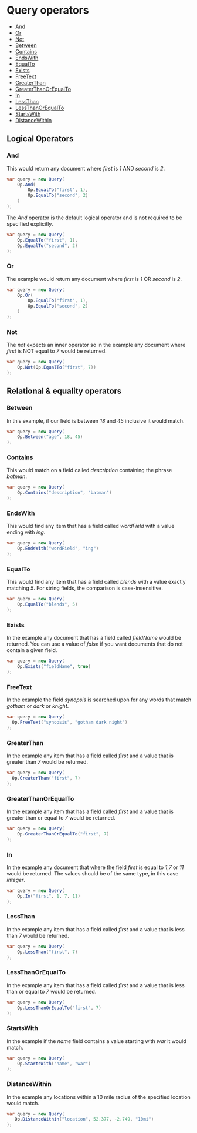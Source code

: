 # Query operators

- [And](#and)
- [Or](#or)
- [Not](#not)
- [Between](#between)
- [Contains](#contains)
- [EndsWith](#endswith)
- [EqualTo](#equalto)
- [Exists](#exists)
- [FreeText](#freetext)
- [GreaterThan](#greaterthan)
- [GreaterThanOrEqualTo](#greaterthanorequalto)
- [In](#in)
- [LessThan](#lessthan)
- [LessThanOrEqualTo](#lessthanorequalto)
- [StartsWith](#startswith)
- [DistanceWithin](#distancewithin)


## Logical Operators

### And

This would return any document where *first* is *1* AND *second* is *2*.

```cs
var query = new Query(
    Op.And(
        Op.EqualTo("first", 1),
        Op.EqualTo("second", 2)
    )
);
```

The *And* operator is the default logical operator and is not required to be specified explicitly.

```cs
var query = new Query(
    Op.EqualTo("first", 1),
    Op.EqualTo("second", 2)
);
```

### Or

The example would return any document where *first* is *1* OR *second* is *2*.

```cs
var query = new Query(
    Op.Or(
        Op.EqualTo("first", 1),
        Op.EqualTo("second", 2)
    )
);
```

### Not

The *not* expects an inner operator so in the example any document where *first* is NOT equal to *7* would be returned.

```cs
var query = new Query(
    Op.Not(Op.EqualTo("first", 7))
);
```

## Relational & equality operators

### Between

In this example, if our field is between *18* and *45* inclusive it would match.

```cs
var query = new Query(
    Op.Between("age", 18, 45)
);
```

### Contains

This would match on a field called *description* containing the phrase *batman*.

```cs
var query = new Query(
    Op.Contains("description", "batman")
);
```

### EndsWith

This would find any item that has a field called *wordField* with a value ending with *ing*.

```cs
var query = new Query(
    Op.EndsWith("wordField", "ing")
);
```

### EqualTo

This would find any item that has a field called *blends* with a value exactly matching *5*. For string fields, the comparison is case-insensitive.

```cs
var query = new Query(
    Op.EqualTo("blends", 5)
);
```

### Exists

In the example any document that has a field called *fieldName* would be returned.
You can use a value of *false* if you want documents that do not contain a given field.

```cs
var query = new Query(
    Op.Exists("fieldName", true)
);
```

### FreeText

In the example the field *synopsis* is searched upon for any words that match *gotham* or *dark* or *knight*.

```cs
var query = new Query(
  Op.FreeText("synopsis", "gotham dark night")
);
```

### GreaterThan

In the example any item that has a field called *first* and a value that is greater than *7* would be returned.

```cs
var query = new Query(
  Op.GreaterThan("first", 7)
);
```

### GreaterThanOrEqualTo

In the example any item that has a field called *first* and a value that is greater than or equal to *7* would be returned.

```cs
var query = new Query(
    Op.GreaterThanOrEqualTo("first", 7)
);
```

### In

In the example any document that where the field *first* is equal to *1*,*7* or *11* would be returned. The values should be of the same type, in this case *integer*.

```cs
var query = new Query(
    Op.In("first", 1, 7, 11)
);
```

### LessThan

In the example any item that has a field called *first* and a value that is less than *7* would be returned.

```cs
var query = new Query(
    Op.LessThan("first", 7)
);
```

### LessThanOrEqualTo

In the example any item that has a field called *first* and a value that is less than or equal to *7* would be returned.

```cs
var query = new Query(
    Op.LessThanOrEqualTo("first", 7)
);
```

### StartsWith

In the example if the *name* field contains a value starting with *war* it would match.

```cs
var query = new Query(
    Op.StartsWith("name", "war")
);
```

### DistanceWithin
In the example any locations within a 10 mile radius of the specified location would match.

 ```cs
var query = new Query(
    Op.DistanceWithin("location", 52.377, -2.749, "10mi")
);
```
